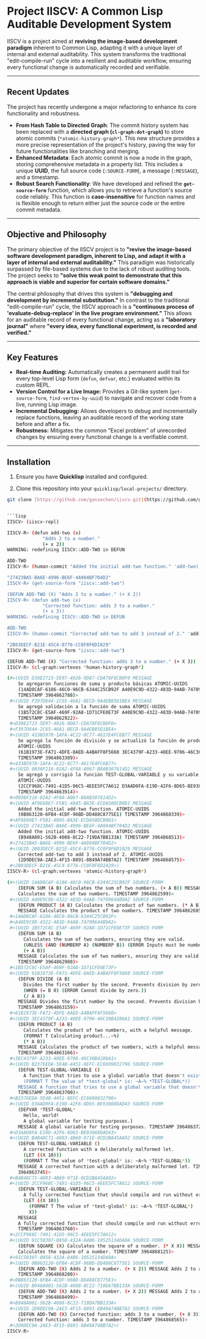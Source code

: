 # Project IISCV: A Common Lisp Auditable Development System

IISCV is a project aimed at **reviving the image-based development paradigm** inherent to Common Lisp, adapting it with a unique layer of internal and external auditability. This system transforms the traditional "edit-compile-run" cycle into a resilient and auditable workflow, ensuring every functional change is automatically recorded and verifiable.

***

## Recent Updates

The project has recently undergone a major refactoring to enhance its core functionality and robustness.

* **From Hash Table to Directed Graph**: The commit history system has been replaced with a **directed graph (`cl-graph:dot-graph`)** to store atomic commits (`*atomic-history-graph*`). This new structure provides a more precise representation of the project's history, paving the way for future functionalities like branching and merging.
* **Enhanced Metadata**: Each atomic commit is now a node in the graph, storing comprehensive metadata in a property list. This includes a unique **UUID**, the full source code (`:SOURCE-FORM`), a message (`:MESSAGE`), and a timestamp.
* **Robust Search Functionality**: We have developed and refined the **`get-source-form`** function, which allows you to retrieve a function's source code reliably. This function is **case-insensitive** for function names and is flexible enough to return either just the source code or the entire commit metadata.

***

## Objective and Philosophy

The primary objective of the IISCV project is to **"revive the image-based software development paradigm, inherent to Lisp, and adapt it with a layer of internal and external auditability."** This paradigm was historically surpassed by file-based systems due to the lack of robust auditing tools. The project seeks to **"solve this weak point to demonstrate that this approach is viable and superior for certain software domains."**

The central philosophy that drives this system is **"debugging and development by incremental substitution."** In contrast to the traditional "edit-compile-run" cycle, the IISCV approach is a **"continuous process of 'evaluate-debug-replace' in the live program environment."** This allows for an auditable record of every functional change, acting as a **"laboratory journal"** where **"every idea, every functional experiment, is recorded and verified."**

***

## Key Features

* **Real-time Auditing:** Automatically creates a permanent audit trail for every top-level Lisp form (`defun`, `defvar`, etc.) evaluated within its custom REPL.
* **Version Control for a Live Image:** Provides a Git-like system (`get-source-form`, `find-vertex-by-uuid`) to navigate and recover code from a live, running Lisp image.
* **Incremental Debugging:** Allows developers to debug and incrementally replace functions, leaving an auditable record of the working state before and after a fix.
* **Robustness:** Mitigates the common "Excel problem" of unrecorded changes by ensuring every functional change is a verifiable commit.

***

## Installation

1.  Ensure you have **Quicklisp** installed and configured.

2.  Clone this repository into your `quicklisp/local-projects/` directory.

```bash
git clone [https://github.com/gassechen/iiscv.git](https://github.com/gassechen/iiscv.git) quicklisp/local-projects/iiscv


```lisp 
IISCV> (iiscv-repl)

IISCV-R> (defun add-two (x)
             "Adds 2 to a number."
             (+ x 2))
WARNING: redefining IISCV::ADD-TWO in DEFUN

ADD-TWO 
IISCV-R> (human-commit "Added the initial add-two function." 'add-two)

"27423BA5-BA6E-4996-BE6F-4A904BF704D2" 
IISCV-R> (get-source-form "iiscv::add-two")

(DEFUN ADD-TWO (X) "Adds 2 to a number." (+ X 2)) 
IISCV-R> (defun add-two (x)
             "Corrected function: adds 3 to a number."
             (+ x 3))
WARNING: redefining IISCV::ADD-TWO in DEFUN

ADD-TWO 
IISCV-R> (human-commit "Corrected add-two to add 3 instead of 2." 'add-two)

"2B03DECF-B21E-45C4-8776-CC0F8F6D1029" 
IISCV-R> (get-source-form "iiscv::add-two")

(DEFUN ADD-TWO (X) "Corrected function: adds 3 to a number." (+ X 3)) 
IISCV-R> (cl-graph:vertexes *human-history-graph*)

(#<(UUID D30E2723-5E97-4926-9D87-CDA78F8CB0F0 MESSAGE
    Se agregaron funciones de suma y producto básicas ATOMIC-UUIDS
    (14AD8CAF-6186-46C0-96CB-6344C25CB92F A40E9C9D-4322-483D-94AB-74709644B9A2)
    TIMESTAMP 3964862788)>
 #<(UUID F397D644-2C65-46A1-BECD-9A4EB85D1BE4 MESSAGE
    Se agregó validación a la función de suma ATOMIC-UUIDS
    (1B572C8C-E5AF-469F-92A8-1D71CFE0E73F A40E9C9D-4322-483D-94AB-74709644B9A2)
    TIMESTAMP 3964862922)>
 #<D30E2723-5E97-4926-9D87-CDA78F8CB0F0>
 #<F397D644-2C65-46A1-BECD-9A4EB85D1BE4>
 #<(UUID 433B5978-1AFA-4C22-8C77-4617E4FC6B77 MESSAGE
    Se agregó la función de división y se actualizó la función de producto
    ATOMIC-UUIDS
    (61B1973E-FA71-4DFE-8AED-A4BAFF8F5660 3EC4379F-A233-40EE-9706-46C30B4286A1)
    TIMESTAMP 3964863389)>
 #<433B5978-1AFA-4C22-8C77-4617E4FC6B77>
 #<(UUID 0036F216-02A2-4F8A-A067-B8AB307614D2 MESSAGE
    Se agregó y corrigió la función TEST-GLOBAL-VARIABLE y su variable global.
    ATOMIC-UUIDS
    (2CCF968C-7491-41D5-96C5-4EEE5FC7A612 D3AAD0FA-E19D-42F6-8D65-BE93088DAD43)
    TIMESTAMP 3964863914)>
 #<0036F216-02A2-4F8A-A067-B8AB307614D2>
 #<(UUID AF9E60E7-F5B1-4805-BA3E-ECDA50DCB0D1 MESSAGE
    Added the initial add-two function. ATOMIC-UUIDS
    (0B863120-6FB4-4CDF-96BD-DD488C8775E1) TIMESTAMP 3964868339)>
 #<AF9E60E7-F5B1-4805-BA3E-ECDA50DCB0D1>
 #<(UUID 27423BA5-BA6E-4996-BE6F-4A904BF704D2 MESSAGE
    Added the initial add-two function. ATOMIC-UUIDS
    (B948A001-562B-4008-8C22-719DA7BB133A) TIMESTAMP 3964868513)>
 #<27423BA5-BA6E-4996-BE6F-4A904BF704D2>
 #<(UUID 2B03DECF-B21E-45C4-8776-CC0F8F6D1029 MESSAGE
    Corrected add-two to add 3 instead of 2. ATOMIC-UUIDS
    (2D9DEC9A-2AE3-4F15-8891-8B49A74BB7A2) TIMESTAMP 3964868575)>
 #<2B03DECF-B21E-45C4-8776-CC0F8F6D1029>) 
IISCV-R> (cl-graph:vertexes *atomic-history-graph*)

(#<(UUID 14AD8CAF-6186-46C0-96CB-6344C25CB92F SOURCE-FORM
    (DEFUN SUM (A B) Calculates the sum of two numbers. (+ A B)) MESSAGE
    Calculates the sum of two numbers. TIMESTAMP 3964862599)>
 #<(UUID A40E9C9D-4322-483D-94AB-74709644B9A2 SOURCE-FORM
    (DEFUN PRODUCT (A B) Calculates the product of two numbers. (* A B))
    MESSAGE Calculates the product of two numbers. TIMESTAMP 3964862685)>
 #<14AD8CAF-6186-46C0-96CB-6344C25CB92F>
 #<A40E9C9D-4322-483D-94AB-74709644B9A2>
 #<(UUID 1B572C8C-E5AF-469F-92A8-1D71CFE0E73F SOURCE-FORM
    (DEFUN SUM (A B)
      Calculates the sum of two numbers, ensuring they are valid.
      (UNLESS (AND (NUMBERP A) (NUMBERP B)) (ERROR Inputs must be numbers.))
      (+ A B))
    MESSAGE Calculates the sum of two numbers, ensuring they are valid.
    TIMESTAMP 3964862908)>
 #<1B572C8C-E5AF-469F-92A8-1D71CFE0E73F>
 #<(UUID 61B1973E-FA71-4DFE-8AED-A4BAFF8F5660 SOURCE-FORM
    (DEFUN DIVIDE (A B)
      Divides the first number by the second. Prevents division by zero.
      (WHEN (= B 0) (ERROR Cannot divide by zero.))
      (/ A B))
    MESSAGE Divides the first number by the second. Prevents division by zero.
    TIMESTAMP 3964863159)>
 #<61B1973E-FA71-4DFE-8AED-A4BAFF8F5660>
 #<(UUID 3EC4379F-A233-40EE-9706-46C30B4286A1 SOURCE-FORM
    (DEFUN PRODUCT (A B)
      Calculates the product of two numbers, with a helpful message.
      (FORMAT T Calculating product...~%)
      (* A B))
    MESSAGE Calculates the product of two numbers, with a helpful message.
    TIMESTAMP 3964863166)>
 #<3EC4379F-A233-40EE-9706-46C30B4286A1>
 #<(UUID B2376EDA-5E4B-4451-8EFC-EC6699832796 SOURCE-FORM
    (DEFUN TEST-GLOBAL-VARIABLE ()
      A function that tries to use a global variable that doesn't exist.
      (FORMAT T The value of *test-global* is: ~A~% *TEST-GLOBAL*))
    MESSAGE A function that tries to use a global variable that doesn't exist.
    TIMESTAMP 3964863700)>
 #<B2376EDA-5E4B-4451-8EFC-EC6699832796>
 #<(UUID D3AAD0FA-E19D-42F6-8D65-BE93088DAD43 SOURCE-FORM
    (DEFVAR *TEST-GLOBAL*
      Hello, world!
      A global variable for testing purposes.)
    MESSAGE A global variable for testing purposes. TIMESTAMP 3964863728)>
 #<D3AAD0FA-E19D-42F6-8D65-BE93088DAD43>
 #<(UUID B4B48C71-4893-4B60-971E-0CD2BA45AA92 SOURCE-FORM
    (DEFUN TEST-GLOBAL-VARIABLE ()
      A corrected function with a deliberately malformed let.
      (LET ((X 10)))
      (FORMAT T The value of *test-global* is: ~A~% *TEST-GLOBAL*))
    MESSAGE A corrected function with a deliberately malformed let. TIMESTAMP
    3964863745)>
 #<B4B48C71-4893-4B60-971E-0CD2BA45AA92>
 #<(UUID 2CCF968C-7491-41D5-96C5-4EEE5FC7A612 SOURCE-FORM
    (DEFUN TEST-GLOBAL-VARIABLE ()
      A fully corrected function that should compile and run without error.
      (LET ((X 10))
        (FORMAT T The value of *test-global* is: ~A~% *TEST-GLOBAL*)
        X))
    MESSAGE
    A fully corrected function that should compile and run without error.
    TIMESTAMP 3964863760)>
 #<2CCF968C-7491-41D5-96C5-4EEE5FC7A612>
 #<(UUID 91C50307-0858-432A-84B6-10525134DA0A SOURCE-FORM
    (DEFUN SQUARE (X) Calculates the square of a number. (* X X)) MESSAGE
    Calculates the square of a number. TIMESTAMP 3964868125)>
 #<91C50307-0858-432A-84B6-10525134DA0A>
 #<(UUID 0B863120-6FB4-4CDF-96BD-DD488C8775E1 SOURCE-FORM
    (DEFUN ADD-TWO (X) Adds 2 to a number. (+ X 2)) MESSAGE Adds 2 to a number.
    TIMESTAMP 3964868280)>
 #<0B863120-6FB4-4CDF-96BD-DD488C8775E1>
 #<(UUID B948A001-562B-4008-8C22-719DA7BB133A SOURCE-FORM
    (DEFUN ADD-TWO (X) Adds 2 to a number. (+ X 2)) MESSAGE Adds 2 to a number.
    TIMESTAMP 3964868499)>
 #<B948A001-562B-4008-8C22-719DA7BB133A>
 #<(UUID 2D9DEC9A-2AE3-4F15-8891-8B49A74BB7A2 SOURCE-FORM
    (DEFUN ADD-TWO (X) Corrected function: adds 3 to a number. (+ X 3)) MESSAGE
    Corrected function: adds 3 to a number. TIMESTAMP 3964868565)>
 #<2D9DEC9A-2AE3-4F15-8891-8B49A74BB7A2>) 
IISCV-R> 
